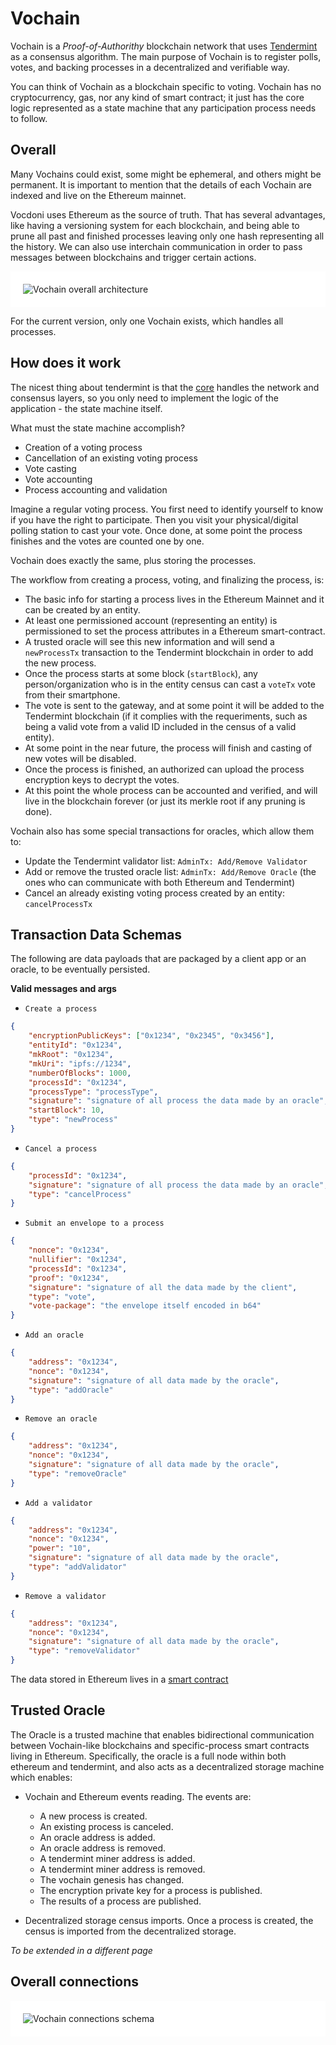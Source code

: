 # Vochain

Vochain is a *Proof-of-Authorithy* blockchain network that uses [Tendermint](https://tendermint.com/) as a consensus algorithm. The main purpose of Vochain is to register polls, votes, and backing processes in a decentralized and verifiable way.

You can think of Vochain as a blockchain specific to voting. Vochain has no cryptocurrency, gas, nor any kind of smart contract; it just has the core logic represented as a state machine that any participation process needs to follow.


## Overall

Many Vochains could exist, some might be ephemeral, and others might be permanent.
It is important to mention that the details of each Vochain are indexed and live on the Ethereum mainnet.

Vocdoni uses Ethereum as the source of truth. That has several advantages, like having a versioning system for each blockchain, and being able to prune all past and finished processes leaving only one hash representing all the history. We can also use interchain communication in order to pass messages between blockchains and trigger certain actions.

<div style="padding: 20px; background-color: white;">
	<img src="architecture/components/vochain-overall.png" alt="Vochain overall architecture"/>
</div>

For the current version, only one Vochain exists, which handles all processes.

## How does it work

The nicest thing about tendermint is that the [core](https://docs.tendermint.com/) handles the network and consensus layers, so you only need to implement the logic of the application - the state machine itself.

What must the state machine accomplish?
- Creation of a voting process
- Cancellation of an existing voting process
- Vote casting
- Vote accounting
- Process accounting and validation

Imagine a regular voting process. You first need to identify yourself to know if you have the right to participate. Then you visit your physical/digital polling station to cast your vote. Once done, at some point the process finishes and the votes are counted one by one.

Vochain does exactly the same, plus storing the processes.

The workflow from creating a process, voting, and finalizing the process, is:
- The basic info for starting a process lives in the Ethereum Mainnet and it can be created by an entity.
- At least one permissioned account (representing an entity) is permissioned to set the process attributes in a Ethereum smart-contract.
- A trusted oracle will see this new information and will send a `newProcessTx` transaction to the Tendermint blockchain in order to add the new process.
- Once the process starts at some block (`startBlock`), any person/organization who is in the entity census can cast a `voteTx` vote from their smartphone.
- The vote is sent to the gateway, and at some point it will be added to the Tendermint blockchain (if it complies with the requeriments, such as being a valid vote from a valid ID included in the census of a valid entity).
- At some point in the near future, the process will finish and casting of new votes will be disabled.
- Once the process is finished, an authorized can upload the process encryption keys to decrypt the votes.
- At this point the whole process can be accounted and verified, and will live in the blockchain forever (or just its merkle root if any pruning is done).

Vochain also has some special transactions for oracles, which allow them to:
- Update the Tendermint validator list: `AdminTx: Add/Remove Validator`
- Add or remove the trusted oracle list: `AdminTx: Add/Remove Oracle` (the ones who can communicate with both Ethereum and Tendermint)
- Cancel an already existing voting process created by an entity: `cancelProcessTx`

## Transaction Data Schemas

The following are data payloads that are packaged by a client app or an oracle, to be eventually persisted.


**Valid messages and args**

- `Create a process`
```json
{
    "encryptionPublicKeys": ["0x1234", "0x2345", "0x3456"],
    "entityId": "0x1234",
    "mkRoot": "0x1234",
    "mkUri": "ipfs://1234",
    "numberOfBlocks": 1000,
    "processId": "0x1234",
    "processType": "processType",
    "signature": "signature of all process the data made by an oracle",
    "startBlock": 10,
    "type": "newProcess"
}
```
- `Cancel a process`
```json
{
    "processId": "0x1234",
    "signature": "signature of all process the data made by an oracle",
    "type": "cancelProcess"
}
```
- `Submit an envelope to a process`
```json
{
    "nonce": "0x1234",
    "nullifier": "0x1234",
    "processId": "0x1234",
    "proof": "0x1234",
    "signature": "signature of all the data made by the client",
    "type": "vote",
    "vote-package": "the envelope itself encoded in b64"
}
```
- `Add an oracle`
```json
{
    "address": "0x1234",
    "nonce": "0x1234",
    "signature": "signature of all data made by the oracle",
    "type": "addOracle"
}
```
- `Remove an oracle`
```json
{
    "address": "0x1234",
    "nonce": "0x1234",
    "signature": "signature of all data made by the oracle",
    "type": "removeOracle"
}
```
- `Add a validator`
```json
{
    "address": "0x1234",
    "nonce": "0x1234",
    "power": "10",
    "signature": "signature of all data made by the oracle",
    "type": "addValidator"
}
```
- `Remove a validator`
```json
{
    "address": "0x1234",
    "nonce": "0x1234",
    "signature": "signature of all data made by the oracle",
    "type": "removeValidator"
}
```

The data stored in Ethereum lives in a [smart contract](architecture/components/process?id=smart-contract)


## Trusted Oracle

The Oracle is a trusted machine that enables bidirectional communication between Vochain-like blockchains and specific-process smart contracts living in Ethereum. Specifically, the oracle is a full node within both  ethereum and tendermint, and also acts as a decentralized storage machine which enables:

- Vochain and Ethereum events reading. The events are:
    - A new process is created.
    - An existing process is canceled.
    - An oracle address is added.
    - An oracle address is removed.
    - A tendermint miner address is added.
    - A tendermint miner address is removed.
    - The vochain genesis has changed.
    - The encryption private key for a process is published.
    - The results of a process are published.

- Decentralized storage census imports. Once a process is created, the census is imported from the decentralized storage.

*To be extended in a different page*

## Overall connections

<div style="padding: 20px; background-color: white;">
	<img src="architecture/components/vochain-conn.png" alt="Vochain connections schema"/>
</div>
